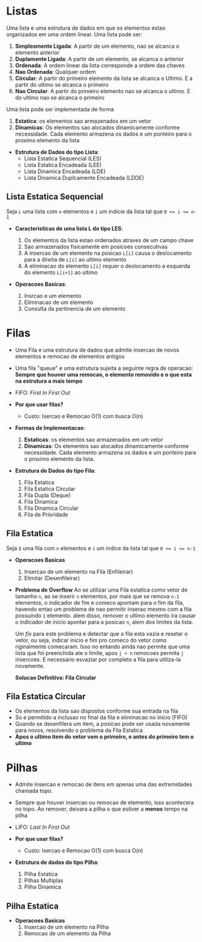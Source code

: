# Listas

Uma lista e uma estrutura de dados em que os elementos estao organizados em uma ordem linear.
Uma lista pode ser:

1. **Simplesmente Ligada**: A partir de um elemento, nao se alcanca o elemento anterior
1. **Duplamente Ligada**: A partir de um elemento, se alcanca o anterior
1. **Ordenada**: A ordem linear da lista corresponde a ordem das chaves
1. **Nao Ordenada**: Qualquer ordem
1. **Circular**: A partir do primeiro elemento da lista se alcanca o Ultimo. E a partir do ultimo se alcanca o primeiro
1. **Nao Circular**: A partir do primeiro elemento nao se alcanca o ultimo. E do ultimo nao se alcanca o primeiro

Uma lista pode ser implementada de forma
1. **Estatica**: os elementos sao armazenados em um vetor
1. **Dinamicas**: Os elementos sao alocados dinamicamente conforme necessidade. Cada elemento armazena os dados e um ponteiro para o proximo elemento da lista

- **Estrutura de Dados do tipo Lista**:
    - Lista Estatica Sequencial (LES)
    - Lista Estatica Encadeada (LEE)
    - Lista Dinamica Encadeada (LDE)
    - Lista Dinamica Duplcamente Encadeada (LDDE)

## Lista Estatica Sequencial

Seja `L` uma lista com `n` elementos e `i` um indicie da lista tal que `0 <= i <= n-1`

- **Caracteristicas de uma lista L do tipo LES**:
    1. Os elementos da lista estao ordenados atraves de um campo chave
    1. Sao armazenados fisicamente em posicoes consecutivas
    1. A insercao de um elemento na posicao `L[i]` causa o deslocamento para a direita de `L[i]` ao ultimo elemento
    1. A eliminacao do elemento `L[i]` requer o deslocamento a esquerda do elemento `L[i+1]` ao ultimo

- **Operacoes Basicas**:
    1. Insrcao e um elemento
    1. Eliminacao de um elemento
    1. Consulta da pertinencia de um elemento

# Filas

- Uma Fila e uma estrutura de dados que admite insercao de novos elementos e remocao de elementos antigos
- Uma fila "queue" e uma estrutura sujeita a seguinte regra de operacao:
    **Sempre que houver uma remocao, o elemento removido e o que esta na estrutura a mais tempo**
- FIFO: *First In First Out*

- **Por que usar filas?**
    - Custo: Isercao e Remocao O(1) com busca O(n)

- **Formas de Implementacao**:
    1. **Estaticas**: os elementos sao armazenados em um vetor
    1. **Dinamicas**: Os elementos sao alocados dinamicamente conforme necessidade. Cada elemento armazena os dados e um ponteiro para o proximo elemento da lista.

- **Estrutura de Dados do tipo Fila**:
    1. Fila Estatica
    1. Fila Estatica Circular
    1. Fila Dupla (Deque)
    1. Fila Dinamica
    1. Fila Dinamica Circular
    1. Fila de Prioridade

## Fila Estatica

Seja `Q` uma fila com `n` elementos e `i` um indice da lista tal que `0 <= i <= n-1`

- **Operacoes Basicas**
    1. Insercao de um elemento na Fila (Enfileirar)
    1. Elimitar (Desenfileirar)

- **Problema de Overflow**
    Ao se utilizar uma Fila estatica como vetor de tamanho `n`, ao se inserir `n` elementos, por mais que se remova `n-1` elementos, o indicador de fim e comeco apontam para o fim da fila, havendo entao um problema de nao permitir inserao mesmo com a fila possuindo `1` elemento. alem disso, remover o ultimo elemento ira causar o indicador de inicio apontar para a posicao `n`, alem dos limites da lista.

    Um *fix* para este problema e detectar que a fila esta vazia e resetar o vetor, ou seja, indicar inicio e fim pro comeco do vetor como riginalmente comecaram. Isso no entando ainda nao permite que uma lista que foi preenchida ate o limite, apos `j < n` remocoes permita `j` insercoes. E necessario esvaziar por completo a fila para utiliza-la novamente.

    **Solucao Definitiva: Fila Circular**

## Fila Estatica Circular

- Os elementos da lista sao dispostos conforme sua entrada na fila
- So e permitido a inclusao no final da fila e eliminacao no inicio (FIFO)
- Quando se desenfilera um item, a posicao pode ser usada novamente para novos, resolvendo o problema da Fila Estatica
- **Apos o ultimo item do vetor vem o primeiro, e antes do primeiro tem o ultimo**

# Pilhas

- Admite insercao e remocao de itens em apenas uma das extremidades chamada topo.

- Sempre que houver insercao ou remocao de elemento, isso acontecera no topo.
    Ao remover, deixara a pilha o que estiver a **menos** tempo na pilha

- LIFO: *Last In First Out*

- **Por que usar filas?**
    - Custo: Isercao e Remocao O(1) com busca O(n)

- **Estrutura de dados do tipo Pilha**:
    1. Pilha Estatica
    1. Pilhas Multiplas
    1. Pilha Dinamica

## Pilha Estatica

- **Operacoes Basicas**
    1. Insercao de um elemento na Pilha
    1. Remocao de um elemento da Pilha

